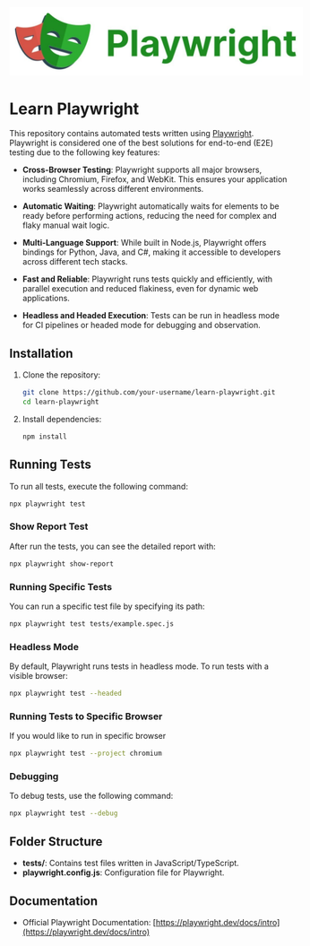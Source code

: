 <img src="./docs/playwright.jpg" alt="Playwright Logo" style="background-color: #FFF; padding: 10px; margin: 0 auto;" />

# Learn Playwright

This repository contains automated tests written using [Playwright](https://playwright.dev/).
Playwright is considered one of the best solutions for end-to-end (E2E) testing due to the following key features:

- **Cross-Browser Testing**:
  Playwright supports all major browsers, including Chromium, Firefox, and WebKit. This ensures your application works seamlessly across different environments.

- **Automatic Waiting**:
  Playwright automatically waits for elements to be ready before performing actions, reducing the need for complex and flaky manual wait logic.

- **Multi-Language Support**:
  While built in Node.js, Playwright offers bindings for Python, Java, and C#, making it accessible to developers across different tech stacks.

- **Fast and Reliable**:
  Playwright runs tests quickly and efficiently, with parallel execution and reduced flakiness, even for dynamic web applications.

- **Headless and Headed Execution**:
  Tests can be run in headless mode for CI pipelines or headed mode for debugging and observation.

## Installation

1. Clone the repository:

   ```bash
   git clone https://github.com/your-username/learn-playwright.git
   cd learn-playwright
   ```

2. Install dependencies:
   ```bash
   npm install
   ```

## Running Tests

To run all tests, execute the following command:

```bash
npx playwright test
```

### Show Report Test

After run the tests, you can see the detailed report with:

```bash
npx playwright show-report
```

### Running Specific Tests

You can run a specific test file by specifying its path:

```bash
npx playwright test tests/example.spec.js
```

### Headless Mode

By default, Playwright runs tests in headless mode. To run tests with a visible browser:

```bash
npx playwright test --headed
```

### Running Tests to Specific Browser

If you would like to run in specific browser

```bash
npx playwright test --project chromium
```

### Debugging

To debug tests, use the following command:

```bash
npx playwright test --debug
```

## Folder Structure

- **tests/**: Contains test files written in JavaScript/TypeScript.
- **playwright.config.js**: Configuration file for Playwright.

## Documentation

- Official Playwright Documentation: [https://playwright.dev/docs/intro](https://playwright.dev/docs/intro)
